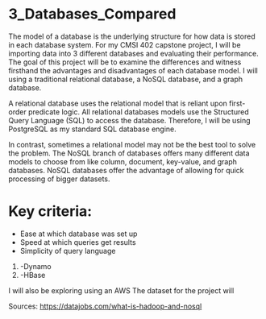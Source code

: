 # 3_Databases_Compared
The model of a database is the underlying structure for how data is stored in each database system. For my CMSI 402 capstone project, I will be importing data into 3 different databases and evaluating their performance. The goal of this project will be to examine the differences and witness firsthand the advantages and disadvantages of each database model. I will using a traditional relational database, a NoSQL database, and a graph database. 

A relational database uses the relational model that is reliant upon first-order predicate logic. All relational databases models use the Structured Query Language (SQL) to access the database. Therefore, I will be using PostgreSQL as my standard SQL database engine. 

  In contrast, sometimes a relational model may not be the best tool to solve the problem. The NoSQL branch of databases offers many different data models to choose from like column, document, key-value, and graph databases. NoSQL databases offer the advantage of allowing for quick processing of bigger datasets. 

# Key criteria: 
* Ease at which database was set up
* Speed at which queries get results
* Simplicity of query language

1. -Dynamo
1. -HBase


I will also be exploring using an AWS
The dataset for the project will 


Sources:
https://datajobs.com/what-is-hadoop-and-nosql
